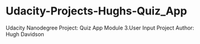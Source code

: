 # Udacity-Projects-Hughs-Quiz_App
Udacity Nanodegree Project: Quiz App
Module 3.User Input Project
Author: Hugh Davidson
